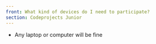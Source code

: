 ```yaml
---
front: What kind of devices do I need to participate?
section: Codeprojects Junior
---
```


- Any laptop or computer will be fine

